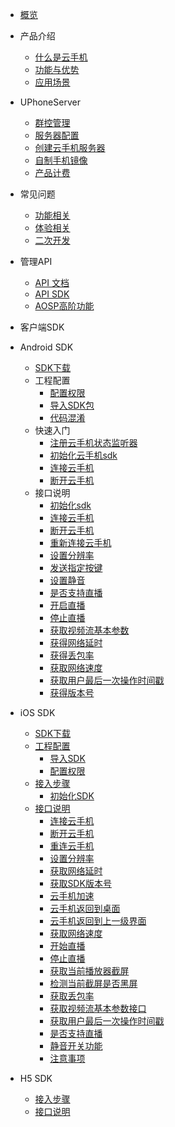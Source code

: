 * [概览](/uphone/README.md)
* 产品介绍   <!-- 以下是参考的目录模版，旨在建议产品文档应该包含的内容模块。实际章节划分可根据实际内容进行调整 -->
   * [什么是云手机](/uphone-server/whatUphone.md)
   * [功能与优势](/uphone-server/function.md)
   * [应用场景](/uphone-server/application.md)
    
* UPhoneServer
    * [群控管理](/uphone-server/guide.md#群控管理)
    * [服务器配置](/uphone-server/price.md#云手机服务器)
    * [创建云手机服务器](/uphone-server/guide.md#创建云手机服务器)
    * [自制手机镜像](/uphone-server/guide.md#自制镜像)
    * [产品计费](/uphone-server/price.md#产品计费)
      
* 常见问题
  * [功能相关](/uphone-server/FAQ.md#功能相关)
  * [体验相关](/uphone-server/FAQ.md#体验相关)
  * [二次开发](/uphone-server/FAQ.md#二次开发)

* 管理API
  * [API 文档](https://cms-docs.ucloudadmin.com/api/uphone-api/README)
  * [API SDK](https://cms-docs.ucloudadmin.com/tools)
  * [AOSP高阶功能](/uphone/_sysapplication.md)

* 客户端SDK

 * Android SDK
   * [SDK下载](/uphone-server/sdk.md#SDK下载)
   * 工程配置
      * [配置权限](/uphone-server/sdk.md#配置权限)
      * [导入SDK包](/uphone-server/sdk.md#导入SDK包)
      * [代码混淆](/uphone-server/sdk.md#代码混淆) 
   * 快速入门
      * [注册云手机状态监听器](/uphone-server/sdk.md#注册云手机状态监听器)   
      * [初始化云手机sdk](/uphone-server/sdk.md#初始化云手机sdk)
      * [连接云手机](/uphone-server/sdk.md#连接UPhone)
      * [断开云手机](/uphone-server/sdk.md#断开UPhone)
   *  接口说明
      * [初始化sdk](/uphone-server/sdk.md#初始化sdk) 
      * [连接云手机](/uphone-server/sdk.md#连接云手机)  
      * [断开云手机](/uphone-server/sdk.md#断开云手机)      
      * [重新连接云手机](/uphone-server/sdk.md#重新连接云手机)      
      * [设置分辨率](/uphone-server/sdk.md#设置分辨率)         
      * [发送指定按键](/uphone-server/sdk.md#发送指定按键)       
      * [设置静音](/uphone-server/sdk.md#设置静音)     
      * [是否支持直播](/uphone-server/sdk.md#是否支持直播)    
      * [开启直播](/uphone-server/sdk.md#开启直播)    
      * [停止直播](/uphone-server/sdk.md#停止直播)    
      * [获取视频流基本参数](/uphone-server/sdk.md#获取视频流基本参数)    
      * [获得网络延时](/uphone-server/sdk.md#获得网络延时)  
      * [获得丢包率](/uphone-server/sdk.md#获得丢包率)     
      * [获取网络速度](/uphone-server/sdk.md#获取网络速度)    
      * [获取用户最后一次操作时间戳](/uphone-server/sdk.md#获取用户最后一次操作时间戳)     
      * [获得版本号](/uphone-server/sdk.md#获得版本号)
 * iOS SDK 
    * [SDK下载](/uphone-server/ios_sdk.md#SDK下载)  
    * [工程配置](/uphone-server/ios_sdk.md#工程配置)              
        * [导入SDK](/uphone-server/ios_sdk.md#导入SDK)     
        * [配置权限](/uphone-server/ios_sdk.md#配置权限) 
    * [接入步骤](/uphone-server/ios_sdk.md#接入步骤)  
        * [初始化SDK](/uphone-server/ios_sdk.md#初始化SDK)           
    * [接口说明](/uphone-server/ios_sdk.md#接口说明)
        * [连接云手机](/uphone-server/ios_sdk.md#连接云手机)  
        * [断开云手机](/uphone-server/ios_sdk.md#断开云手机)      
        * [重连云手机](/uphone-server/ios_sdk.md#重连云手机)      
        * [设置分辨率](/uphone-server/ios_sdk.md#设置分辨率)         
        * [获取网络延时](/uphone-server/ios_sdk.md#获取网络延时)       
        * [获取SDK版本号](/uphone-server/ios_sdk.md#获取SDK版本号)     
        * [云手机加速](/uphone-server/ios_sdk.md#云手机加速)    
        * [云手机返回到桌面](/uphone-server/ios_sdk.md#云手机返回到桌面)    
        * [云手机返回到上一级界面](/uphone-server/ios_sdk.md#云手机返回到上一级界面)    
        * [获取网络速度](/uphone-server/ios_sdk.md#获取网络速度)    
        * [开始直播](/uphone-server/ios_sdk.md#开始直播)  
        * [停止直播](/uphone-server/ios_sdk.md#停止直播)     
        * [获取当前播放器截屏](/uphone-server/ios_sdk.md#获取当前播放器截屏)    
        * [检测当前截屏是否黑屏](/uphone-server/ios_sdk.md#检测当前截屏是否黑屏)     
        * [获取丢包率](/uphone-server/ios_sdk.md#获取丢包率)
        * [获取视频流基本参数接口](/uphone-server/ios_sdk.md#获取视频流基本参数接口)
        * [获取用户最后一次操作时间戳](/uphone-server/ios_sdk.md#获取用户最后一次操作时间戳)
        * [是否支持直播](/uphone-server/ios_sdk.md#是否支持直播)
        * [静音开关功能](/uphone-server/ios_sdk.md#静音开关功能)
        * [注意事项](/uphone-server/ios_sdk.md#注意事项)
 * H5 SDK
     * [接入步骤](/uphone-server/h5-sdk.md#快速入门amp集成SDK)
     * [接口说明](/uphone-server/h5-sdk.md#状态回调函数)

